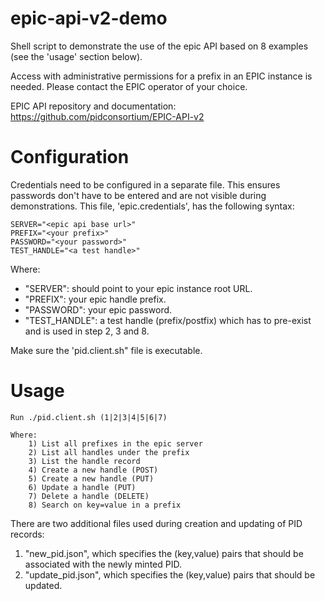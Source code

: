 # epic-api-v2-demo

Shell script to demonstrate the use of the epic API based on 8 examples (see the 'usage' section below).

Access with administrative permissions for a prefix in an EPIC instance is needed. Please contact the EPIC operator of your choice.

EPIC API repository and documentation: https://github.com/pidconsortium/EPIC-API-v2

# Configuration

Credentials need to be configured in a separate file. This ensures passwords don't have to be entered and are not visible during demonstrations.
This file, 'epic.credentials', has the following syntax:
```
SERVER="<epic api base url>"
PREFIX="<your prefix>"
PASSWORD="<your password>"
TEST_HANDLE="<a test handle>"
```
Where:
* "SERVER": should point to your epic instance root URL.
* "PREFIX": your epic handle prefix.
* "PASSWORD": your epic password.
* "TEST_HANDLE": a test handle (prefix/postfix) which has to pre-exist and is used in step 2, 3 and 8.

Make sure the 'pid.client.sh" file is executable.

# Usage

```
Run ./pid.client.sh (1|2|3|4|5|6|7)

Where:
	1) List all prefixes in the epic server
	2) List all handles under the prefix
	3) List the handle record
	4) Create a new handle (POST)
	5) Create a new handle (PUT)
	6) Update a handle (PUT)
	7) Delete a handle (DELETE)
	8) Search on key=value in a prefix
```

There are two additional files used during creation and updating of PID records:

1. "new_pid.json", which specifies the (key,value) pairs that should be associated with the newly minted PID.
2. "update_pid.json", which specifies the (key,value) pairs that should be updated.

